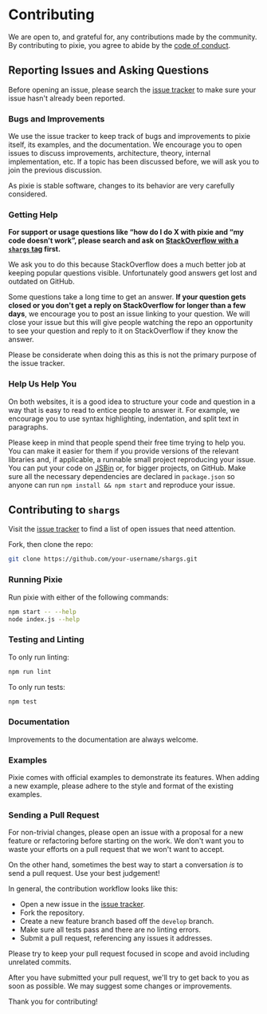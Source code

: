 # Contributing

We are open to, and grateful for, any contributions made by the community. By contributing to pixie, you agree to abide by the [code of conduct][code].

## Reporting Issues and Asking Questions

Before opening an issue, please search the [issue tracker][issues] to make sure your issue hasn't already been reported.

### Bugs and Improvements

We use the issue tracker to keep track of bugs and improvements to pixie itself, its examples, and the documentation. We encourage you to open issues to discuss improvements, architecture, theory, internal implementation, etc. If a topic has been discussed before, we will ask you to join the previous discussion.

As pixie is stable software, changes to its behavior are very carefully considered.

### Getting Help

**For support or usage questions like “how do I do X with pixie and “my code doesn't work”, please search and ask on [StackOverflow with a `shargs` tag][so-shargs] first.**

We ask you to do this because StackOverflow does a much better job at keeping popular questions visible. Unfortunately good answers get lost and outdated on GitHub.

Some questions take a long time to get an answer. **If your question gets closed or you don't get a reply on StackOverflow for longer than a few days**, we encourage you to post an issue linking to your question. We will close your issue but this will give people watching the repo an opportunity to see your question and reply to it on StackOverflow if they know the answer.

Please be considerate when doing this as this is not the primary purpose of the issue tracker.

### Help Us Help You

On both websites, it is a good idea to structure your code and question in a way that is easy to read to entice people to answer it. For example, we encourage you to use syntax highlighting, indentation, and split text in paragraphs.

Please keep in mind that people spend their free time trying to help you. You can make it easier for them if you provide versions of the relevant libraries and, if applicable, a runnable small project reproducing your issue. You can put your code on [JSBin](http://jsbin.com) or, for bigger projects, on GitHub. Make sure all the necessary dependencies are declared in `package.json` so anyone can run `npm install && npm start` and reproduce your issue.

## Contributing to `shargs`

Visit the [issue tracker][issues] to find a list of open issues that need attention.

Fork, then clone the repo:

```sh
git clone https://github.com/your-username/shargs.git
```

### Running Pixie

Run pixie with either of the following commands:

```sh
npm start -- --help
node index.js --help
```

### Testing and Linting

To only run linting:

```sh
npm run lint
```

To only run tests:

```sh
npm test
```

### Documentation

Improvements to the documentation are always welcome.

### Examples

Pixie comes with official examples to demonstrate its features. When adding a new example, please adhere to the style and format of the existing examples.

### Sending a Pull Request

For non-trivial changes, please open an issue with a proposal for a new feature or refactoring before starting on the work. We don't want you to waste your efforts on a pull request that we won't want to accept.

On the other hand, sometimes the best way to start a conversation _is_ to send a pull request. Use your best judgement!

In general, the contribution workflow looks like this:

- Open a new issue in the [issue tracker][issues].
- Fork the repository.
- Create a new feature branch based off the `develop` branch.
- Make sure all tests pass and there are no linting errors.
- Submit a pull request, referencing any issues it addresses.

Please try to keep your pull request focused in scope and avoid including unrelated commits.

After you have submitted your pull request, we'll try to get back to you as soon as possible. We may suggest some changes or improvements.

Thank you for contributing!

[code]: https://github.com/Yord/shargs/blob/master/CODE_OF_CONDUCT.md
[issues]: https://github.com/Yord/shargs/issues
[so-shargs]: http://stackoverflow.com/questions/tagged/shargs?sort=votes&pageSize=50